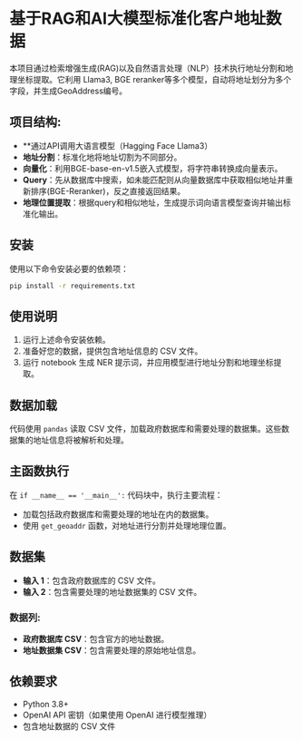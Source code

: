 # 基于RAG和AI大模型标准化客户地址数据

本项目通过检索增强生成(RAG)以及自然语言处理（NLP）技术执行地址分割和地理坐标提取。它利用 Llama3, BGE reranker等多个模型，自动将地址划分为多个字段，并生成GeoAddress编号。


## 项目结构:
- **通过API调用大语言模型（Hagging Face Llama3）
- **地址分割**：标准化地将地址切割为不同部分。
- **向量化**：利用BGE-base-en-v1.5嵌入式模型，将字符串转换成向量表示。
- **Query**：先从数据库中搜索，如未能匹配则从向量数据库中获取相似地址并重新排序(BGE-Reranker)，反之直接返回结果。
- **地理位置提取**：根据query和相似地址，生成提示词向语言模型查询并输出标准化输出。

## 安装

使用以下命令安装必要的依赖项：

```bash
pip install -r requirements.txt
```

## 使用说明

1. 运行上述命令安装依赖。
2. 准备好您的数据，提供包含地址信息的 CSV 文件。
3. 运行 notebook 生成 NER 提示词，并应用模型进行地址分割和地理坐标提取。


## 数据加载

代码使用 `pandas` 读取 CSV 文件，加载政府数据库和需要处理的数据集。这些数据集的地址信息将被解析和处理。

## 主函数执行

在 `if __name__ == '__main__':` 代码块中，执行主要流程：

- 加载包括政府数据库和需要处理的地址在内的数据集。
- 使用 `get_geoaddr` 函数，对地址进行分割并处理地理位置。

## 数据集
- **输入 1**：包含政府数据库的 CSV 文件。
- **输入 2**：包含需要处理的地址数据集的 CSV 文件。

### 数据列:
- **政府数据库 CSV**：包含官方的地址数据。
- **地址数据集 CSV**：包含需要处理的原始地址信息。

## 依赖要求

- Python 3.8+
- OpenAI API 密钥（如果使用 OpenAI 进行模型推理）
- 包含地址数据的 CSV 文件
